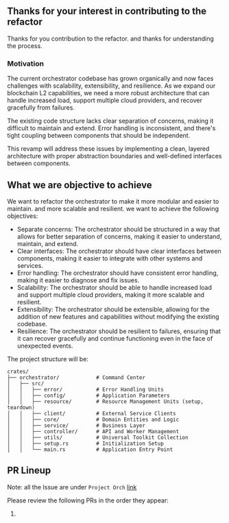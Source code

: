 
## Thanks for your interest in contributing to the refactor

Thanks for you contribution to the refactor. and thanks for understanding the process.

### Motivation

The current orchestrator codebase has grown organically and now faces challenges with scalability, extensibility, and resilience. As we expand our blockchain L2 capabilities, we need a more robust architecture that can handle increased load, support multiple cloud providers, and recover gracefully from failures.

The existing code structure lacks clear separation of concerns, making it difficult to maintain and extend. Error handling is inconsistent, and there's tight coupling between components that should be independent.

This revamp will address these issues by implementing a clean, layered architecture with proper abstraction boundaries and well-defined interfaces between components.

## What we are objective to achieve

We want to refactor the orchestrator to make it more modular and easier to maintain.
and more scalable and resilient. we want to achieve the following objectives:

- Separate concerns: The orchestrator should be structured in a way that allows for better separation of concerns, making it easier to understand, maintain, and extend.
- Clear interfaces: The orchestrator should have clear interfaces between components, making it easier to integrate with other systems and services.
- Error handling: The orchestrator should have consistent error handling, making it easier to diagnose and fix issues.
- Scalability: The orchestrator should be able to handle increased load and support multiple cloud providers, making it more scalable and resilient.
- Extensibility: The orchestrator should be extensible, allowing for the addition of new features and capabilities without modifying the existing codebase.
- Resilience: The orchestrator should be resilient to failures, ensuring that it can recover gracefully and continue functioning even in the face of unexpected events.



The project structure will be:
```
crates/
├── orchestrator/            # Command Center
│   ├── src/
│   │   ├── error/           # Error Handling Units
│   │   ├── config/          # Application Parameters
│   │   ├── resource/        # Resource Management Units (setup, teardown)
│   │   ├── client/          # External Service Clients
│   │   ├── core/            # Domain Entities and Logic
│   │   ├── service/         # Business Layer
│   │   ├── controller/      # API and Worker Management
│   │   ├── utils/           # Universal Toolkit Collection
│   │   ├── setup.rs         # Initialization Setup
│   │   └── main.rs          # Application Entry Point
```

## PR Lineup

Note: all the Issue are under ```Project Orch``` [link](https://github.com/madara-alliance/madara/issues?q=state%3Aopen%20label%3A%22Project%20Orch%22)


Please review the following PRs in the order they appear:

1.

